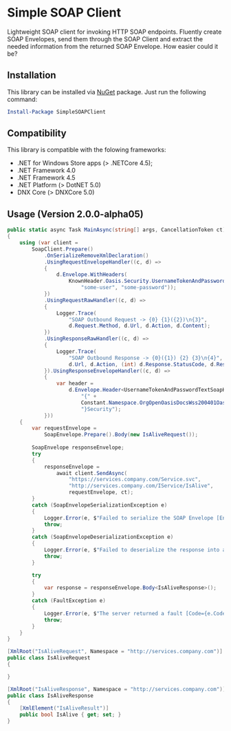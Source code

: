 # Simple SOAP Client
Lightweight SOAP client for invoking HTTP SOAP endpoints.
Fluently create SOAP Envelopes, send them through the SOAP Client and extract the needed information from the returned SOAP Envelope.
How easier could it be? 

## Installation 
This library can be installed via [NuGet](https://www.nuget.org/packages/SimpleSOAPClient/) package. Just run the following command:

```powershell
Install-Package SimpleSOAPClient
```

## Compatibility

This library is compatible with the folowing frameworks:

* .NET for Windows Store apps (> .NETCore 4.5);
* .NET Framework 4.0
* .NET Framework 4.5
* .NET Platform (> DotNET 5.0)
* DNX Core (> DNXCore 5.0)

## Usage (Version 2.0.0-alpha05)

```csharp
public static async Task MainAsync(string[] args, CancellationToken ct)
{
	using (var client =
		SoapClient.Prepare()
			.OnSerializeRemoveXmlDeclaration()
			.UsingRequestEnvelopeHandler((c, d) =>
			{
				d.Envelope.WithHeaders(
					KnownHeader.Oasis.Security.UsernameTokenAndPasswordText(
						"some-user", "some-password"));
			})
			.UsingRequestRawHandler((c, d) =>
			{
				Logger.Trace(
					"SOAP Outbound Request -> {0} {1}({2})\n{3}",
					d.Request.Method, d.Url, d.Action, d.Content);
			})
			.UsingResponseRawHandler((c, d) =>
			{
				Logger.Trace(
					"SOAP Outbound Response -> {0}({1}) {2} {3}\n{4}",
					d.Url, d.Action, (int) d.Response.StatusCode, d.Response.StatusCode, d.Content);
			}).UsingResponseEnvelopeHandler((c, d) =>
			{
				var header =
					d.Envelope.Header<UsernameTokenAndPasswordTextSoapHeader>(
						"{" +
						Constant.Namespace.OrgOpenOasisDocsWss200401Oasis200401WssWssecuritySecext10 +
						"}Security");
			}))
	{
		var requestEnvelope =
			SoapEnvelope.Prepare().Body(new IsAliveRequest());
		
		SoapEnvelope responseEnvelope;	
		try
		{
			responseEnvelope =
				await client.SendAsync(
					"https://services.company.com/Service.svc",
					"http://services.company.com/IService/IsAlive",
					requestEnvelope, ct);
		}
		catch (SoapEnvelopeSerializationException e)
		{
			Logger.Error(e, $"Failed to serialize the SOAP Envelope [Envelope={e.Envelope}]");
			throw;
		}
		catch (SoapEnvelopeDeserializationException e)
		{
			Logger.Error(e, $"Failed to deserialize the response into a SOAP Envelope [XmlValue={e.XmlValue}]");
			throw;
		}

		try
		{
			var response = responseEnvelope.Body<IsAliveResponse>();
		}
		catch (FaultException e)
		{
			Logger.Error(e, $"The server returned a fault [Code={e.Code}, String={e.String}, Actor={e.Actor}]");
			throw;
		}
	}
}

[XmlRoot("IsAliveRequest", Namespace = "http://services.company.com")]
public class IsAliveRequest
{

}

[XmlRoot("IsAliveResponse", Namespace = "http://services.company.com")]
public class IsAliveResponse
{
	[XmlElement("IsAliveResult")]
	public bool IsAlive { get; set; }
}
```
